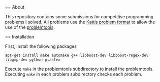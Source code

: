 == About

This repository contains some submissions for competitive programming problems I solved. All problems use the [Kattis problem format](http://www.problemarchive.org/wiki/index.php/Problem_Format) to allow the use of the [problemtools](https://github.com/Kattis/problemtools).

== Installation

First, install the following packages

```
apt-get install make automake g++ libboost-dev libboost-regex-dev libgmp-dev python-plastex
```

Execute `make` in the problemtools subdirectory to install the problemtools. Executing `make` in each problem subdirectory checks each problem.
